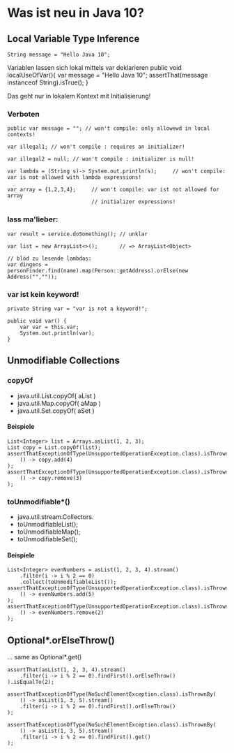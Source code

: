 # Was ist neu in Java 10?

## Local Variable Type Inference

    String message = "Hello Java 10";

Variablen lassen sich lokal mittels var deklarieren
    public void localUseOfVar(){
        var message = "Hello Java 10";
        assertThat(message instanceof String).isTrue();
    }

Das geht nur in lokalem Kontext mit Initialisierung!
### Verboten

    public var message = ""; // won't compile: only allowewd in local contexts!

    var illegal1; // won't compile : requires an initializer!

    var illegal2 = null; // won't compile : initializer is null!

    var lambda = (String s)-> System.out.println(s);     // won't compile: var is not allowed with lambda expressions!

    var array = {1,2,3,4};     // won't compile: var ist not allowed for array
                               // initializer expressions!
### lass ma'lieber:

    var result = service.doSomething(); // unklar

    var list = new ArrayList<>();       // => ArrayList<Object>

    // blöd zu lesende lambdas:
    var dingens = personFinder.find(name).map(Person::getAddress).orElse(new Address("",""));

###  var ist kein keyword!

    private String var = "var is not a keyword!";
    
    public void var() {
        var var = this.var;
        System.out.println(var);
    }
    
    
## Unmodifiable Collections

### copyOf

* java.util.List.copyOf( aList )
* java.util.Map.copyOf( aMap )
* java.util.Set.copyOf( aSet )

#### Beispiele
    List<Integer> list = Arrays.asList(1, 2, 3);
    List copy = List.copyOf(list);
    assertThatExceptionOfType(UnsupportedOperationException.class).isThrownBy(
        () -> copy.add(4)
    );
    assertThatExceptionOfType(UnsupportedOperationException.class).isThrownBy(
        () -> copy.remove(3)
    );

### toUnmodifiable*()

* java.util.stream.Collectors.
* toUnmodifiableList();
* toUnmodifiableMap();
* toUnmodifiableSet();

#### Beispiele
    List<Integer> evenNumbers = asList(1, 2, 3, 4).stream()
        .filter(i -> i % 2 == 0)
        .collect(toUnmodifiableList());
    assertThatExceptionOfType(UnsupportedOperationException.class).isThrownBy(
        () -> evenNumbers.add(5)
    );
    assertThatExceptionOfType(UnsupportedOperationException.class).isThrownBy(
        () -> evenNumbers.remove(2)
    );
    
    
    
    
## Optional*.orElseThrow()
... same as Optional*.get()

    assertThat(asList(1, 2, 3, 4).stream()
        .filter(i -> i % 2 == 0).findFirst().orElseThrow()
    ).isEqualTo(2);
    
    assertThatExceptionOfType(NoSuchElementException.class).isThrownBy(
        () -> asList(1, 3, 5).stream()
        .filter(i -> i % 2 == 0).findFirst().orElseThrow()
    );
    
    assertThatExceptionOfType(NoSuchElementException.class).isThrownBy(
        () -> asList(1, 3, 5).stream()
        .filter(i -> i % 2 == 0).findFirst().get()
    );